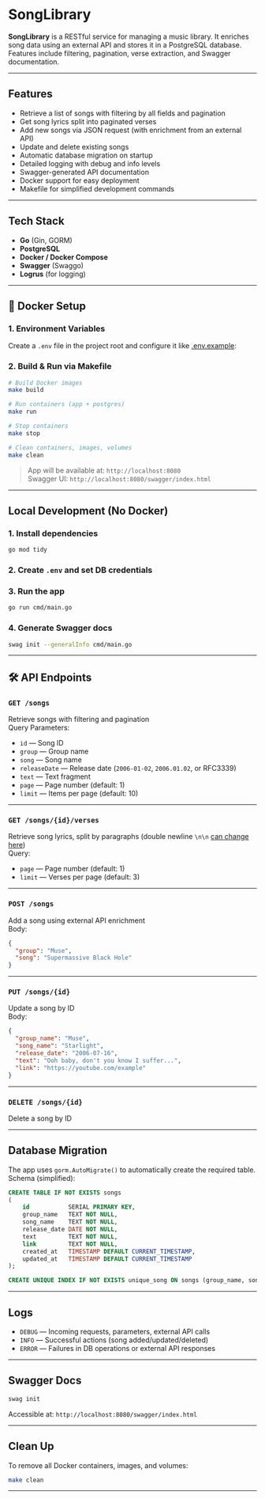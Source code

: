 # SongLibrary

**SongLibrary** is a RESTful service for managing a music library. It enriches song data using an external API and
stores it in a PostgreSQL database. Features include filtering, pagination, verse extraction, and Swagger documentation.

---

## Features

- Retrieve a list of songs with filtering by all fields and pagination
- Get song lyrics split into paginated verses
- Add new songs via JSON request (with enrichment from an external API)
- Update and delete existing songs
- Automatic database migration on startup
- Detailed logging with debug and info levels
- Swagger-generated API documentation
- Docker support for easy deployment
- Makefile for simplified development commands

---

## Tech Stack

- **Go** (Gin, GORM)
- **PostgreSQL**
- **Docker / Docker Compose**
- **Swagger** (Swaggo)
- **Logrus** (for logging)

---

## 🐳 Docker Setup

### 1. Environment Variables

Create a `.env` file in the project root and configure it like [.env.example](.env.example):

### 2. Build & Run via Makefile

```bash
# Build Docker images
make build

# Run containers (app + postgres)
make run

# Stop containers
make stop

# Clean containers, images, volumes
make clean
```

> App will be available at: `http://localhost:8080`  
> Swagger UI: `http://localhost:8080/swagger/index.html`

---

## Local Development (No Docker)

### 1. Install dependencies

```bash
go mod tidy
```

### 2. Create `.env` and set DB credentials

### 3. Run the app

```bash
go run cmd/main.go
```

### 4. Generate Swagger docs

```bash
swag init --generalInfo cmd/main.go
```

---

## 🛠️ API Endpoints

### `GET /songs`

Retrieve songs with filtering and pagination  
Query Parameters:

- `id` — Song ID
- `group` — Group name
- `song` — Song name
- `releaseDate` — Release date (`2006-01-02`, `2006.01.02`, or RFC3339)
- `text` — Text fragment
- `page` — Page number (default: 1)
- `limit` — Items per page (default: 10)

---

### `GET /songs/{id}/verses`

Retrieve song lyrics, split by paragraphs (double newline `\n\n` [can change here](https://github.com/FIFSAK/SongLibrary/blob/master/internal/models/song.go#L102))  
Query:

- `page` — Page number (default: 1)
- `limit` — Verses per page (default: 3)

---

### `POST /songs`

Add a song using external API enrichment  
Body:

```json
{
  "group": "Muse",
  "song": "Supermassive Black Hole"
}
```

---

### `PUT /songs/{id}`

Update a song by ID  
Body:

```json
{
  "group_name": "Muse",
  "song_name": "Starlight",
  "release_date": "2006-07-16",
  "text": "Ooh baby, don't you know I suffer...",
  "link": "https://youtube.com/example"
}
```

---

### `DELETE /songs/{id}`

Delete a song by ID

---

## Database Migration

The app uses `gorm.AutoMigrate()` to automatically create the required table.  
Schema (simplified):

```sql
CREATE TABLE IF NOT EXISTS songs
(
    id           SERIAL PRIMARY KEY,
    group_name   TEXT NOT NULL,
    song_name    TEXT NOT NULL,
    release_date DATE NOT NULL,
    text         TEXT NOT NULL,
    link         TEXT NOT NULL,
    created_at   TIMESTAMP DEFAULT CURRENT_TIMESTAMP,
    updated_at   TIMESTAMP DEFAULT CURRENT_TIMESTAMP
);

CREATE UNIQUE INDEX IF NOT EXISTS unique_song ON songs (group_name, song_name);
```

---

## Logs

- `DEBUG` — Incoming requests, parameters, external API calls
- `INFO` — Successful actions (song added/updated/deleted)
- `ERROR` — Failures in DB operations or external API responses

---

## Swagger Docs

```bash
swag init
```

Accessible at: `http://localhost:8080/swagger/index.html`

---

## Clean Up

To remove all Docker containers, images, and volumes:

```bash
make clean
```

---
